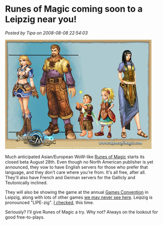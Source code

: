 # Runes of Magic coming soon to a Leipzig near you!

*Posted by Tipa on 2008-08-08 22:54:03*

![](../uploads/2008/08/runeschars.jpg "runeschars")

Much anticipated Asian/European WoW-like [Runes of Magic](http://www.runesofmagic.com/en/index.html) starts its closed beta August 28th. Even though no North American publisher is yet announced, they vow to have English servers for those who prefer that language, and they don't care where you're from. It's all free, after all. They'll also have French and German servers for the Gallicly and Teutonically inclined.

They will also be showing the game at the annual [Games Convention](http://www.gc-germany.com/index.php?lang=2) in Leipzig, along with lots of other games [we may never see here](http://tcos.com/sbforum/viewtopic.php?t=14239). Leipzig is pronounced "LIPE-zig". [I checked](http://www.forvo.com/word/leipzig/), this time.

Seriously? I'll give Runes of Magic a try. Why not? Always on the lookout for good free-to-plays.

